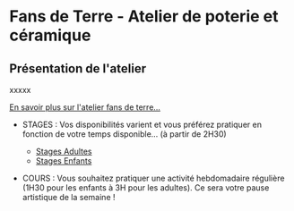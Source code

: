 # Fans de Terre - Atelier de poterie et céramique
## Présentation de l'atelier
xxxxx 

[En savoir plus sur l'atelier fans de terre...](atelier)

- STAGES : Vos disponibilités varient et vous préférez pratiquer en fonction de votre temps disponible… (à partir de 2H30) 
  - [Stages Adultes](stages-adultes.md)
  - [Stages Enfants](stages-enfants.md)

- COURS : Vous souhaitez pratiquer une activité hebdomadaire régulière (1H30 pour les enfants à 3H pour les adultes). Ce sera votre pause artistique de la semaine !
